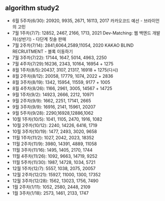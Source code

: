 ## algorithm study2

- 6월 5주차(6/30): 20920, 9935, 2671, 16113, 2017 카카오코드 예선 - 브라이언의 고민
- 7월 1주차(7/7): 12852, 2467, 2166, 1713, 2021 Dev-Matching: 웹 백엔드 개발자(상반기) - 다단계 칫솔 판매
- 7월 2주차(7/14): 2841,6064,2589,11054, 2020 KAKAO BLIND RECRUITMENT - 블록 이동하기
- 7월 3주차(7/22): 17144, 1647, 5014, 4963, 2250
- 7월 4주차(7/29):16236, 2343, 10164, 16954 + 1275
- 8월 1주차(8/5):20437, 3107, 21317, 16918 + 1275(다시)
- 8월 2주차(8/12): 20058, 17779, 1074, 2022 + 2836
- 8월 3주차(8/19): 1342, 15954, 11559, 9177 + 1005
- 8월 4주차(8/26): 1166, 2961, 3005, 14567 + 14725
- 9월 1주차(9/2): 14923, 2666, 2212, 10971
- 9월 2주차(9/9): 1662, 2251, 17141, 2665
- 9월 3주차(9/9): 16916, 2141, 15961, 20207
- 9월 5주차(9/28): 2290,16928,12886,1062
- 10월 1주차(10/5): 1041, 1105, 2470, 1916, 1082
- 10월 2주차(10/12): 2240, 14226, 6416, 1719
- 10월 3주차(10/19): 1477, 2493, 3020, 9658
- 11월 1주차(11/2): 1027, 2042, 2023, 18352
- 11월 2주차(11/9): 3980, 14391, 4889, 11058
- 11월 3주차(11/16): 1495, 1405, 2170, 1744
- 11월 4주차(11/26): 1092, 9663, 14719, 9252
- 11월 5주차(11/30): 1987, 14728, 1034, 5721
- 12월 1주차(12/7): 5557, 1038, 2075, 20057
- 12월 2주차(12/21): 15927, 11000, 1300, 17352
- 12월 3주차(12/28): 1562, 13023, 1756, 7490
- 1월 2주차(1/11): 1052, 2580, 2448, 2109
- 1월 3주차(1/18): 2573, 1461, 2133, 1747
